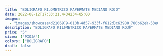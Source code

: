 ```yaml
---
title: "BOLIGRAFO KILOMETRICO PAPERMATE MEDIANO ROJO"
date: 2022-08-12T17:03:21.4434234-05:00
images:
  - "images/showcase/d2106979-010b-4d57-935f-f612d8c63980_780b62eb-53e0-40e2-9e77-acea24915c27.webp"
description: "BOLIGRAFO KILOMETRICO PAPERMATE MEDIANO ROJO"
price: "5"
sizes: ["PIEZA"]
colors: ["BOLIGRAFO"]
draft: false
---
```

